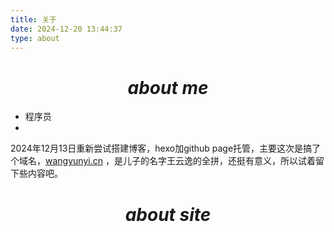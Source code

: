 ```yaml
---
title: 关于
date: 2024-12-20 13:44:37
type: about
---
```








<h1 align = "center"><i>about me</i> </h1>

- 程序员
- 

2024年12月13日重新尝试搭建博客，hexo加github page托管，主要这次是搞了个域名，[wangyunyi.cn](https://wangyunyi.cn/) ，是儿子的名字王云逸的全拼，还挺有意义，所以试着留下些内容吧。





<h1 align = "center"><i>about site</i> </h1>
